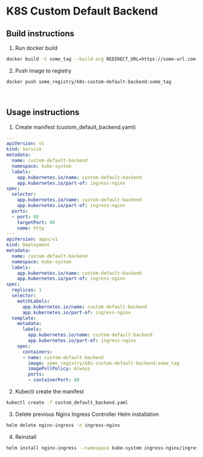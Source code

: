 # K8S Custom Default Backend

## Build instructions

1. Run docker build

```bash
docker build -t some_tag --build-arg REDIRECT_URL=https://some-url.com .
```

2. Push image to registry

```bash
docker push some_registry/k8s-custom-default-backend:some_tag
```

<br/>

## Usage instructions

1. Create manifest (custom_default_backend.yaml)

```yaml
---
apiVersion: v1
kind: Service
metadata:
  name: custom-default-backend
  namespace: kube-system
  labels:
    app.kubernetes.io/name: custom-default-backend
    app.kubernetes.io/part-of: ingress-nginx
spec:
  selector:
    app.kubernetes.io/name: custom-default-backend
    app.kubernetes.io/part-of: ingress-nginx
  ports:
  - port: 80
    targetPort: 80
    name: http
---
apiVersion: apps/v1
kind: Deployment
metadata:
  name: custom-default-backend
  namespace: kube-system
  labels:
    app.kubernetes.io/name: custom-default-backend
    app.kubernetes.io/part-of: ingress-nginx
spec:
  replicas: 1
  selector:
    matchLabels:
      app.kubernetes.io/name: custom-default-backend
      app.kubernetes.io/part-of: ingress-nginx
  template:
    metadata:
      labels:
        app.kubernetes.io/name: custom-default-backend
        app.kubernetes.io/part-of: ingress-nginx
    spec:
      containers:
      - name: custom-default-backend
        image: some_registry/k8s-custom-default-backend:some_tag
        imagePullPolicy: Always
        ports:
        - containerPort: 80
```

2. Kubectl create the manifest

```bash
kubectl create -f custom_default_backend.yaml
```

3. Delete previous Nginx Ingress Controller Helm installation

```bash
helm delete nginx-ingress -n ingress-nginx
```

4. Reinstall

```bash
helm install nginx-ingress --namespace kube-system ingress-nginx/ingress-nginx --set defaultBackend.enabled=false,controller.defaultBackendService=ingress-nginx/custom-default-backend
```
